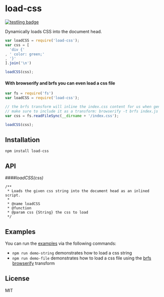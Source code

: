 # load-css

[![testling badge](https://ci.testling.com/thlorenz/load-css.png)](https://ci.testling.com/thlorenz/load-css)

Dynamically loads CSS into the document head.

```js
var loadCSS = require('load-css');
var css = [
  'div {'
, ' color: green;'
, '}'
].join('\n')

loadCSS(css);
```

#### With browserify and brfs you can even load a css file

```js
var fs = require('fs')
var loadCSS = require('load-css');

// the brfs transform will inline the index.css content for us when generating the bundle
// make sure to include it as a transform: browserify -t brfs index.js
var css = fs.readFileSync(__dirname + '/index.css');

loadCSS(css);
```

## Installation

    npm install load-css

## API

####*loadCSS(css)*

```
/**
 * Loads the given css string into the document head as an inlined script.
 * 
 * @name loadCSS
 * @function
 * @param css {String} the css to load
 */
```

## Examples

You can run the [examples](https://github.com/thlorenz/load-css/tree/master/examples) via the following commands:

- `npm run demo-string` demonstrates how to load a css string
- `npm run demo-file` demonstrates how to load a css file using the [brfs](https://github.com/substack/brfs) [browserify](https://github.com/substack/node-browserify) transform

## License

MIT
